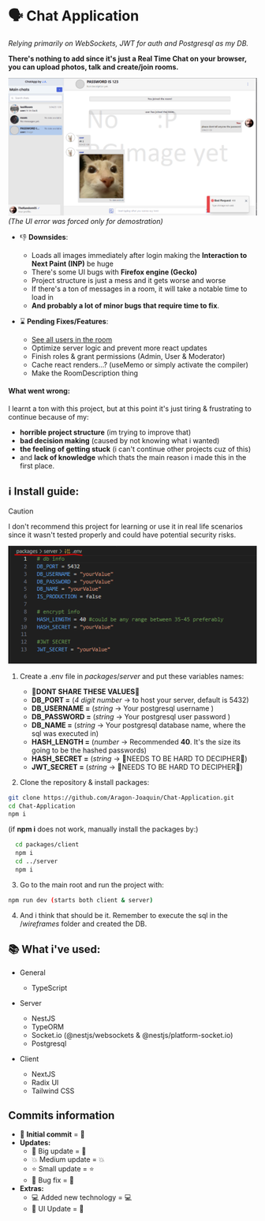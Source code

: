 # 🗣 Chat Application

_Relying primarily on WebSockets, JWT for auth and Postgresql as my DB._

**There's nothing to add since it's just a Real Time Chat on your browser, you can upload photos, talk and create/join rooms.**

![image of one of the chats](wireframes/preview.png)
_(The UI error was forced only for demostration)_

- 👎 **Downsides**:

  - Loads all images immediately after login making the **Interaction to Next Paint (INP)** be huge
  - There's some UI bugs with **Firefox engine (Gecko)**
  - Project structure is just a mess and it gets worse and worse
  - If there's a ton of messages in a room, it will take a notable time to load in
  - **And probably a lot of minor bugs that require time to fix**.

- ⌛ **Pending Fixes/Features**:
  - [See all users in the room](https://github.com/shadcn-ui/ui/issues/1011#issuecomment-1930103090)
  - Optimize server logic and prevent more react updates
  - Finish roles & grant permissions (Admin, User & Moderator)
  - Cache react renders...? (useMemo or simply activate the compiler)
  - Make the RoomDescription thing

#### What went wrong:

I learnt a ton with this project, but at this point it's just tiring & frustrating to continue because of my:

- **horrible project structure** (im trying to improve that)
- **bad decision making** (caused by not knowing what i wanted)
- **the feeling of getting stuck** (i can't continue other projects cuz of this)
- and **lack of knowledge** which thats the main reason i made this in the first place.

## ℹ **Install guide:**

> [!CAUTION]
> I don't recommend this project for learning or use it in real life scenarios since it wasn't tested properly and could have potential security risks.

![env variables](wireframes/settingUp.png)

1. Create a .env file in $packages/server$ and put these variables names:

   - 🚨**DONT SHARE THESE VALUES**🚨
   - **DB_PORT =** (_4 digit number_ -> to host your server, default is 5432)
   - **DB_USERNAME =** (_string_ -> Your postgresql username )
   - **DB_PASSWORD =** (_string_ -> Your postgresql user password )
   - **DB_NAME =** (_string_ -> Your postgresql database name, where the sql was executed in)
   - **HASH_LENGTH =** (_number_ -> Recommended **40**. It's the size its going to be the hashed passwords)
   - **HASH_SECRET =** (_string_ -> 🚨NEEDS TO BE HARD TO DECIPHER🚨)
   - **JWT_SECRET =** (_string_ -> 🚨NEEDS TO BE HARD TO DECIPHER🚨)

2. Clone the repository & install packages:

```bash
git clone https://github.com/Aragon-Joaquin/Chat-Application.git
cd Chat-Application
npm i
```

(if **npm i** does not work, manually install the packages by:)

```bash
  cd packages/client
  npm i
  cd ../server
  npm i
```

3. Go to the main root and run the project with:

```bash
npm run dev (starts both client & server)
```

4. And i think that should be it. Remember to execute the sql in the $/wireframes$ folder and created the DB.

## 📚 **What i've used:**

- General

  - TypeScript

- Server

  - NestJS
  - TypeORM
  - Socket.io (@nestjs/websockets & @nestjs/platform-socket.io)
  - Postgresql

- Client
  - NextJS
  - Radix UI
  - Tailwind CSS

## Commits information

- 🔰 **Initial commit** = :beginner:
- **Updates:**
  - 🚀 Big update = :rocket:
  - 💥 Medium update = :boom:
  - ⭐ Small update = :star:
  - 🔨 Bug fix = :hammer:
- **Extras:**
  - 💻 Added new technology = :computer:
  - 🌈 UI Update = :rainbow:
